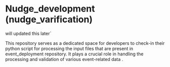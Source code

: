 # Nudge_development (nudge_varification)

will updated this later`

This repository serves as a dedicated space for developers to check-in their python script for processing the input files that are present in event_deployment repository. It plays a crucial role in handling the processing and validation of various event-related data . 
